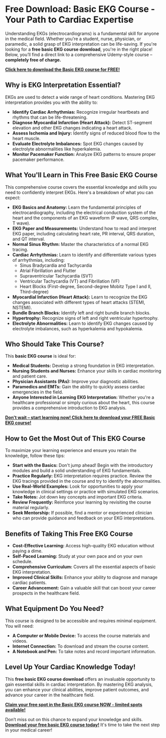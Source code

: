 # Free Download: Basic EKG Course - Your Path to Cardiac Expertise

Understanding EKGs (electrocardiograms) is a fundamental skill for anyone in the medical field. Whether you're a student, nurse, physician, or paramedic, a solid grasp of EKG interpretation can be life-saving. If you're looking for a **free basic EKG course download**, you're in the right place! Below, you’ll find a direct link to a comprehensive Udemy-style course – **completely free of charge.**

[**Click here to download the Basic EKG course for FREE!**](https://udemywork.com/basic-ekg-course)

## Why is EKG Interpretation Essential?

EKGs are used to detect a wide range of heart conditions. Mastering EKG interpretation provides you with the ability to:

*   **Identify Cardiac Arrhythmias:** Recognize irregular heartbeats and rhythms that can be life-threatening.
*   **Diagnose Myocardial Infarction (Heart Attack):** Detect ST-segment elevation and other EKG changes indicating a heart attack.
*   **Assess Ischemia and Injury:** Identify signs of reduced blood flow to the heart muscle.
*   **Evaluate Electrolyte Imbalances:** Spot EKG changes caused by electrolyte abnormalities like hyperkalemia.
*   **Monitor Pacemaker Function:** Analyze EKG patterns to ensure proper pacemaker performance.

## What You'll Learn in This Free Basic EKG Course

This comprehensive course covers the essential knowledge and skills you need to confidently interpret EKGs. Here's a breakdown of what you can expect:

*   **EKG Basics and Anatomy:** Learn the fundamental principles of electrocardiography, including the electrical conduction system of the heart and the components of an EKG waveform (P wave, QRS complex, T wave).
*   **EKG Paper and Measurements:** Understand how to read and interpret EKG paper, including calculating heart rate, PR interval, QRS duration, and QT interval.
*   **Normal Sinus Rhythm:** Master the characteristics of a normal EKG tracing.
*   **Cardiac Arrhythmias:** Learn to identify and differentiate various types of arrhythmias, including:
    *   Sinus Bradycardia and Tachycardia
    *   Atrial Fibrillation and Flutter
    *   Supraventricular Tachycardia (SVT)
    *   Ventricular Tachycardia (VT) and Fibrillation (VF)
    *   Heart Blocks (First-degree, Second-degree Mobitz Type I and II, Third-degree)
*   **Myocardial Infarction (Heart Attack):** Learn to recognize the EKG changes associated with different types of heart attacks (STEMI, NSTEMI).
*   **Bundle Branch Blocks:** Identify left and right bundle branch blocks.
*   **Hypertrophy:** Recognize signs of left and right ventricular hypertrophy.
*   **Electrolyte Abnormalities:** Learn to identify EKG changes caused by electrolyte imbalances, such as hyperkalemia and hypokalemia.

## Who Should Take This Course?

This **basic EKG course** is ideal for:

*   **Medical Students:** Develop a strong foundation in EKG interpretation.
*   **Nursing Students and Nurses:** Enhance your skills in cardiac monitoring and patient care.
*   **Physician Assistants (PAs):** Improve your diagnostic abilities.
*   **Paramedics and EMTs:** Gain the ability to quickly assess cardiac emergencies in the field.
*   **Anyone Interested in Learning EKG Interpretation:** Whether you're a healthcare professional or simply curious about the heart, this course provides a comprehensive introduction to EKG analysis.

[**Don't wait – start learning now! Click here to download your FREE Basic EKG course!**](https://udemywork.com/basic-ekg-course)

## How to Get the Most Out of This EKG Course

To maximize your learning experience and ensure you retain the knowledge, follow these tips:

*   **Start with the Basics:** Don't jump ahead! Begin with the introductory modules and build a solid understanding of EKG fundamentals.
*   **Practice Regularly:** EKG interpretation requires practice. Review the EKG tracings provided in the course and try to identify the abnormalities.
*   **Use Real-World Examples:** Look for opportunities to apply your knowledge in clinical settings or practice with simulated EKG scenarios.
*   **Take Notes:** Jot down key concepts and important EKG criteria.
*   **Review Frequently:** Reinforce your learning by revisiting the course material regularly.
*   **Seek Mentorship:** If possible, find a mentor or experienced clinician who can provide guidance and feedback on your EKG interpretations.

## Benefits of Taking This Free EKG Course

*   **Cost-Effective Learning:** Access high-quality EKG education without paying a dime.
*   **Self-Paced Learning:** Study at your own pace and on your own schedule.
*   **Comprehensive Curriculum:** Covers all the essential aspects of basic EKG interpretation.
*   **Improved Clinical Skills:** Enhance your ability to diagnose and manage cardiac patients.
*   **Career Advancement:** Gain a valuable skill that can boost your career prospects in the healthcare field.

## What Equipment Do You Need?

This course is designed to be accessible and requires minimal equipment. You will need:

*   **A Computer or Mobile Device:** To access the course materials and videos.
*   **Internet Connection:** To download and stream the course content.
*   **A Notebook and Pen:** To take notes and record important information.

## Level Up Your Cardiac Knowledge Today!

This **free basic EKG course download** offers an invaluable opportunity to gain essential skills in cardiac interpretation. By mastering EKG analysis, you can enhance your clinical abilities, improve patient outcomes, and advance your career in the healthcare field.

[**Claim your free spot in the Basic EKG course NOW - limited spots available!**](https://udemywork.com/basic-ekg-course)

Don’t miss out on this chance to expand your knowledge and skills. **[Download your free basic EKG course today!](https://udemywork.com/basic-ekg-course)** It's time to take the next step in your medical career!
